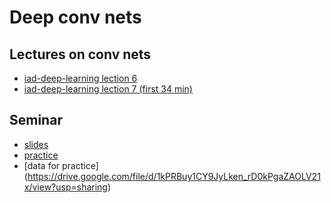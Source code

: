 # Deep conv nets

## Lectures on conv nets
* [iad-deep-learning lection 6](https://www.youtube.com/watch?v=yL0KLqEwfv4&list=PLEwK9wdS5g0qa3PIhR6HBDJD_QnrfP8Ei&index=29)
* [iad-deep-learning lection 7 (first 34 min)](https://www.youtube.com/watch?v=vWl-vlmsomI&list=PLEwK9wdS5g0qa3PIhR6HBDJD_QnrfP8Ei&index=38)


## Seminar
* [slides](https://github.com/MariyaTikhonova/hse_mlds_deep_learning_course/blob/spring_fall_22/week_04_deep_conv/MLDS%20DL%20Week%204_%20Deep%20CNN.pdf)
* [practice](https://github.com/MariyaTikhonova/hse_mlds_deep_learning_course/blob/spring_fall_22/week_04_deep_conv/sem04_11_05.ipynb)
* [data for practice] (https://drive.google.com/file/d/1kPRBuy1CY9JyLken_rD0kPgaZAOLV21x/view?usp=sharing)

